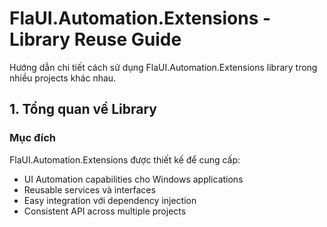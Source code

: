 # FlaUI.Automation.Extensions - Library Reuse Guide

Hướng dẫn chi tiết cách sử dụng FlaUI.Automation.Extensions library trong nhiều projects khác nhau.

## 1. Tổng quan về Library

### Mục đích
FlaUI.Automation.Extensions được thiết kế để cung cấp:
- UI Automation capabilities cho Windows applications
- Reusable services và interfaces
- Easy integration với dependency injection
- Consistent API across multiple projects